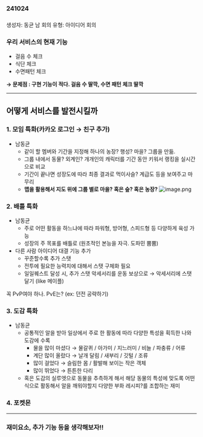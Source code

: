 ### 241024

###

생성자: 동균 남
회의 유형: 아이디어 회의

### 우리 서비스의 현재 기능

- 걸음 수 체크
- 식단 체크
- 수면패턴 체크

**→ 문제점 : 구현 기능이 적다. 걸음 수 딸깍, 수면 패턴 체크 딸깍**

---

## 어떻게 서비스를 발전시킬까

### 1. 모임 특화(카카오 로그인 → 친구 추가)

- 남동균
  - 같이 할 멤버와 기간을 지정해 하나의 농장? 행성? 마을? 그룹을 만듦.
  - 그룹 내에서 동물? 외계인? 개개인의 캐릭터를 기간 동안 키워서 랭킹을 실시간으로 비교
  - 기간이 끝나면 성장도에 따라 최종 결과로 먹이사슬? 계급도 등을 보여주고 마무리
  - **맵을 활용해서 지도 위에 그룹 별로 마을? 혹은 숲? 혹은 농장?**
  ![image.png](image.png)

### 2. 배틀 특화

- 남동균
  - 주로 어떤 활동을 하느냐에 따라 파워형, 방어형, 스피드형 등 다양하게 육성 가능
  - 성장의 주 목표를 배틀로 (원초적인 본능을 자극. 도파민 뿜뿜)
- 다른 사람 아이디어
  대결 기능 추가
  - 꾸준할수록 추가 스탯
  - 전투에 필요한 능력치에 대해서 스탯 구체화 필요
  - 일일퀘스트 달성 시, 추가 스탯
  악세서리를 운동 보상으로 → 악세서리에 스탯 달기 (like 메이플)

꼭 PvP여야 하나. PvE는? (ex: 던전 공략하기)

### 3. 도감 특화

- 남동균
  - 공통적인 알을 받아 일상에서 주로 한 활동에 따라 다양한 특성을 획득한 나와 도감에 수록
    - 물을 많이 마셨다 → 물갈퀴 / 아가미 / 지느러미 / 비늘 / 파충류 / 어류
    - 계단 많이 올랐다 → 날개 달림 / 새부리 / 깃털 / 조류
    - 많이 걸었다 → 슬림한 몸 / 활발해 보이는 작은 객체
    - 많이 뛰었다 → 튼튼한 다리
  - 혹은 도감의 실루엣으로 동물을 추측하게 해서 해당 동물의 특성에 맞도록 어떤식으로 활동해서 알을 깨워야할지 다양한 부화 레시피?를 조합하는 재미

### 4. 포켓몬

---

### 재미요소, 추가 기능 등을 생각해보자!!
